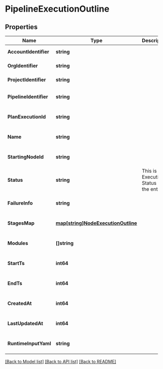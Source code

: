 # PipelineExecutionOutline

## Properties
Name | Type | Description | Notes
------------ | ------------- | ------------- | -------------
**AccountIdentifier** | **string** |  | [default to null]
**OrgIdentifier** | **string** |  | [default to null]
**ProjectIdentifier** | **string** |  | [default to null]
**PipelineIdentifier** | **string** |  | [optional] [default to null]
**PlanExecutionId** | **string** |  | [optional] [default to null]
**Name** | **string** |  | [optional] [default to null]
**StartingNodeId** | **string** |  | [optional] [default to null]
**Status** | **string** | This is the Execution Status of the entity | [optional] [default to null]
**FailureInfo** | **string** |  | [optional] [default to null]
**StagesMap** | [**map[string]NodeExecutionOutline**](NodeExecutionOutline.md) |  | [optional] [default to null]
**Modules** | **[]string** |  | [optional] [default to null]
**StartTs** | **int64** |  | [optional] [default to null]
**EndTs** | **int64** |  | [optional] [default to null]
**CreatedAt** | **int64** |  | [optional] [default to null]
**LastUpdatedAt** | **int64** |  | [optional] [default to null]
**RuntimeInputYaml** | **string** |  | [optional] [default to null]

[[Back to Model list]](../README.md#documentation-for-models) [[Back to API list]](../README.md#documentation-for-api-endpoints) [[Back to README]](../README.md)

